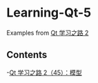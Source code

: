 # Learning-Qt-5
Examples from [Qt 学习之路 2](https://www.devbean.net/category/qt-study-road-2/)

## Contents
-[Qt 学习之路 2（45）：模型](FileM)

